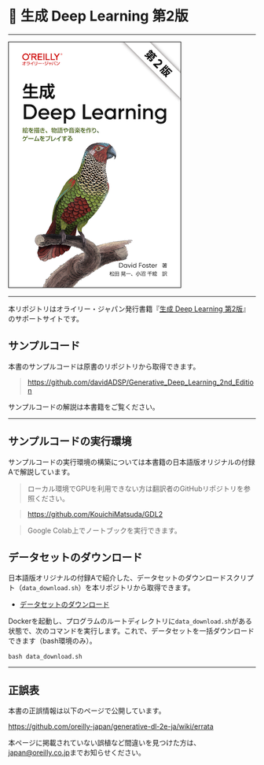 # 🦜 生成 Deep Learning 第2版

---

![表紙](generative-dl-2e-ja.png)

---

本リポジトリはオライリー・ジャパン発行書籍『[生成 Deep Learning 第2版](https://www.amazon.co.jp/dp/4814400756/)』のサポートサイトです。

## サンプルコード

本書のサンプルコードは原書のリポジトリから取得できます。

> <https://github.com/davidADSP/Generative_Deep_Learning_2nd_Edition>

サンプルコードの解説は本書籍をご覧ください。

----

## サンプルコードの実行環境

サンプルコードの実行環境の構築については本書籍の日本語版オリジナルの付録Aで解説しています。

> ローカル環境でGPUを利用できない方は翻訳者のGitHubリポジトリを参照ください。

> <https://github.com/KouichiMatsuda/GDL2>

> Google Colab上でノートブックを実行できます。

## データセットのダウンロード

日本語版オリジナルの付録Aで紹介した、データセットのダウンロードスクリプト（`data_download.sh`）を本リポジトリから取得できます。

* [データセットのダウンロード](./data_download.sh)

Dockerを起動し、プログラムのルートディレクトリに`data_download.sh`がある状態で、次のコマンドを実行します。これで、データセットを一括ダウンロードできます（bash環境のみ）。

```
bash data_download.sh
```

----

## 正誤表

本書の正誤情報は以下のページで公開しています。

https://github.com/oreilly-japan/generative-dl-2e-ja/wiki/errata

本ページに掲載されていない誤植など間違いを見つけた方は、[japan@oreilly.co.jp](<mailto:japan@oreilly.co.jp>)までお知らせください。
